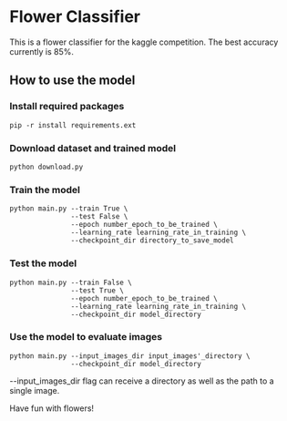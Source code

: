 # Flower Classifier
This is a flower classifier for the kaggle competition. The best accuracy currently is 85%.

## How to use the model
### Install required packages
```
pip -r install requirements.ext
```


### Download dataset and trained model
```
python download.py
```

### Train the model
```
python main.py --train True \
               --test False \
               --epoch number_epoch_to_be_trained \
               --learning_rate learning_rate_in_training \
               --checkpoint_dir directory_to_save_model 
```

### Test the model
```
python main.py --train False \
               --test True \
               --epoch number_epoch_to_be_trained \
               --learning_rate learning_rate_in_training \
               --checkpoint_dir model_directory
```
### Use the model to evaluate images
```
python main.py --input_images_dir input_images'_directory \ 
               --checkpoint_dir model_directory 
```
--input_images_dir flag can receive a directory as well as the path to a single image.

Have fun with flowers!

